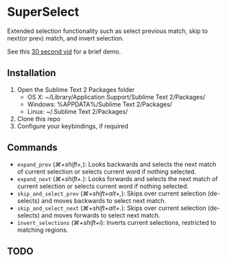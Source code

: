 SuperSelect
==================

Extended selection functionality such as select previous match, skip to next(or prev) match, and invert selection.

See this [30 second vid](http://youtu.be/8SQi-Fvhp-Q) for a brief demo.

Installation
------------

1. Open the Sublime Text 2 Packages folder
    - OS X: ~/Library/Application Support/Sublime Text 2/Packages/
    - Windows: %APPDATA%/Sublime Text 2/Packages/
    - Linux: ~/.Sublime Text 2/Packages/
2. Clone this repo
3. Configure your keybindings, if required

Commands
--------

* `expand_prev` (*&#8984;+shift+,*): Looks backwards and selects the next match of current selection or selects current word if nothing selected.
* `expand_next` (*&#8984;+shift+.*): Looks forwards and selects the next match of current selection or selects current word if nothing selected.
* `skip_and_select_prev` (*&#8984;+shift+alt+,*): Skips over current selection (de-selects) and moves backwards to select next match.
* `skip_and_select_next` (*&#8984;+shift+alt+.*): Skips over current selection (de-selects) and moves forwards to select next match.
* `invert_selections` (*&#8984;+shift+i*): Inverts current selections, restricted to matching regions.

TODO
--------